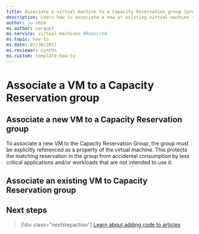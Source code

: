 ```yaml
---
title: Associate a virtual machine to a Capacity Reservation group (preview)
description: Learn how to associate a new or existing virtual machine to a Capacity Reservation group.
author: ju-shim
ms.author: vargupt
ms.service: virtual-machines #Required
ms.topic: how-to
ms.date: 07/30/2021
ms.reviewer: cynthn
ms.custom: template-how-to
---
```


# Associate a VM to a Capacity Reservation group

<!-- intro --> 

## Associate a new VM to a Capacity Reservation group

To associate a new VM to the Capacity Reservation Group, the group must be explicitly referenced as a property of the virtual machine. This protects the matching reservation in the group from accidental consumption by less critical applications and/or workloads that are not intended to use it.

<!-- API, Portal, ARM tabs -->


## Associate an existing VM to Capacity Reservation group 

<!-- WORK IN PROGRESS, ASK VARUN FOR AN UPDATE -->


## Next steps

> [!div class="nextstepaction"]
> [Learn about adding code to articles](availability.md)